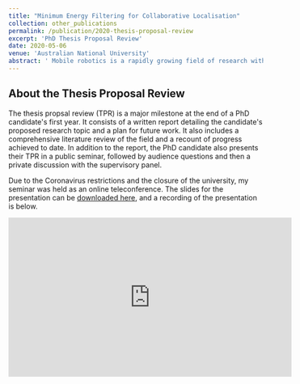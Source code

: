 ```yaml
---
title: "Minimum Energy Filtering for Collaborative Localisation"
collection: other_publications
permalink: /publication/2020-thesis-proposal-review
excerpt: 'PhD Thesis Proposal Review'
date: 2020-05-06
venue: 'Australian National University'
abstract: ' Mobile robotics is a rapidly growing field of research with applications across many industries. One of the foundational requirements for any mobile robot is having an accurate estimate of its position and orientation in space. This is a particularly challenging problem in GPS-denied environments and multi-vehicle collaborative localisation promises to be one potential solution. In this thesis proposal review, I will motivate a shift in thinking from traditional stochastic approaches to localisation (eg. Kalman Filter) to deterministic filtering. I will present some of my recent work on using deterministic minimum-energy filtering for collaborative localisation and discuss my research plans for the future.'
---
```


## About the Thesis Proposal Review
The thesis propsal review (TPR) is a major milestone at the end of a PhD candidate's first year. It consists of a written report detailing the candidate's proposed research topic and a plan for future work. It also includes a comprehensive literature review of the field and a recount of progress achieved to date. In addition to the report, the PhD candidate also presents their TPR in a public seminar, followed by audience questions and then a private discussion with the supervisory panel. 

Due to the Coronavirus restrictions and the closure of the university, my seminar was held as an online teleconference. The slides for the presentation can be [downloaded here](/files/Henderson_2020_Thesis_Proposal_Review_Slides.pdf), and a recording of the presentation is below.

<iframe width="560" height="315" src="https://www.youtube-nocookie.com/embed/i23i2t2dBSU" frameborder="0" allow="accelerometer; autoplay; encrypted-media; gyroscope; picture-in-picture" allowfullscreen></iframe>
